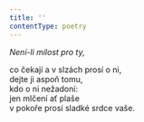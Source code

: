 ```yaml
---
title: ''
contentType: poetry
---
```


<section>

_Není-li milost pro ty,_

co čekají a v slzách prosí o ni,  
dejte ji aspoň tomu,  
kdo o ni nežadoní:  
jen mlčení ať plaše  
v pokoře prosí sladké srdce vaše.

</section>
